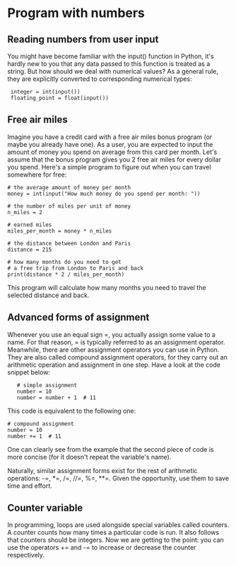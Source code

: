 # Program with numbers
## Reading numbers from user input
 You  might have become familiar with the input() function in Python, it's hardly new to you that any data passed to this function is treated as a string. But how should we deal with numerical values? As a general rule, they are explicitly converted to corresponding numerical types:
       
     integer = int(input())
     floating_point = float(input())
## Free air miles
Imagine you have a credit card with a free air miles bonus program (or maybe you already have one). As a user, you are expected to input the amount of money you spend on average from this card per month. Let's assume that the bonus program gives you 2 free air miles for every dollar you spend. Here's a simple program to figure out when you can travel somewhere for free:
      
    # the average amount of money per month
    money = int(input("How much money do you spend per month: "))

    # the number of miles per unit of money
    n_miles = 2

    # earned miles
    miles_per_month = money * n_miles

    # the distance between London and Paris
    distance = 215

    # how many months do you need to get
    # a free trip from London to Paris and back
    print(distance * 2 / miles_per_month)
    
This program will calculate how many months you need to travel the selected distance and back.
## Advanced forms of assignment
 Whenever you use an equal sign =, you actually assign some value to a name. For that reason, = is typically referred to as an assignment operator. Meanwhile, there are other assignment operators you can use in Python. They are also called compound assignment operators, for they carry out an arithmetic operation and assignment in one step. Have a look at the code snippet below:
       
       # simple assignment
       number = 10
       number = number + 1  # 11
 This code is equivalent to the following one:
      
    # compound assignment
    number = 10
    number += 1  # 11
One can clearly see from the example that the second piece of code is more concise (for it doesn't repeat the variable's name).

Naturally, similar assignment forms exist for the rest of arithmetic operations: -=, *=, /=, //=, %=, **=. Given the opportunity, use them to save time and effort.
## Counter variable

In programming, loops are used alongside special variables called counters. A counter counts how many times a particular code is run. It also follows that counters should be integers. Now we are getting to the point: you can use the operators += and -= to increase or decrease the counter respectively.
